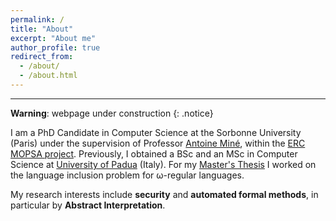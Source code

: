 ```yaml
---
permalink: /
title: "About"
excerpt: "About me"
author_profile: true
redirect_from: 
  - /about/
  - /about.html
---
```


---

**Warning**: webpage under construction
{: .notice}

I am a PhD Candidate in Computer Science at the Sorbonne University (Paris) 
under the supervision of Professor [Antoine Miné](https://www-apr.lip6.fr/~mine/), 
within the [ERC MOPSA project](http://mopsa.lip6.fr/).
Previously, I obtained a BSc and an MSc in Computer Science at [University of Padua](https://www.unipd.it/en/) (Italy).
For my [Master's Thesis](https://parof.github.io/files/Parolini_MThesis.pdf) I worked on the 
language inclusion problem for ω-regular languages.

My research interests include **security** and **automated formal methods**, in particular
by **Abstract Interpretation**.